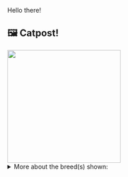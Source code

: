 Hello there!



## 🖼️ Catpost!

<sub>
    <img src="https://cdn2.thecatapi.com/images/4G_bcp35K.jpg" height="256">
</sub>


<details>
<summary>More about the breed(s) shown:</summary>

Breed: Ragamuffin

Description: The Ragamuffin is calm, even tempered and gets along well with all family members. Changes in routine generally do not upset her. She is an ideal companion for those in apartments, and with children due to her patient nature.

Links:
<ul>
  <li>CFA http://cfa.org/Breeds/BreedsKthruR/Ragamuffin.aspx</li>
  <li>Wikipedia https://en.wikipedia.org/wiki/Ragamuffin_cat</li>
</ul> 

</details>
